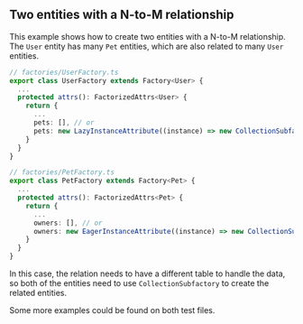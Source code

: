 ## Two entities with a N-to-M relationship

This example shows how to create two entities with a N-to-M relationship. The `User` entity has many `Pet` entities, which are also related to many `User` entities.

```typescript
// factories/UserFactory.ts
export class UserFactory extends Factory<User> {
  ...
  protected attrs(): FactorizedAttrs<User> {
    return {
      ...
      pets: [], // or
      pets: new LazyInstanceAttribute((instance) => new CollectionSubfactory(PetFactory, 1, { owners: [instance] }))
    }
  }
}

// factories/PetFactory.ts
export class PetFactory extends Factory<Pet> {
  ...
  protected attrs(): FactorizedAttrs<Pet> {
    return {
      ...
      owners: [], // or
      owners: new EagerInstanceAttribute((instance) => new CollectionSubfactory(UserFactory, 1, { pets: [instance] })),
    }
  }
}
```

In this case, the relation needs to have a different table to handle the data, so both of the entities need to use `CollectionSubfactory` to create the related entities.

Some more examples could be found on both test files.
